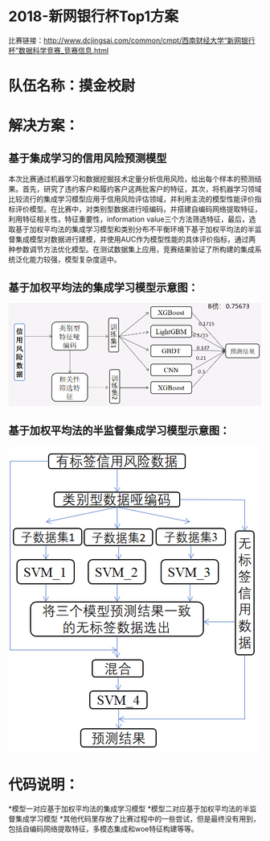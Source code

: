 # 2018-新网银行杯Top1方案  
比赛链接：http://www.dcjingsai.com/common/cmpt/西南财经大学“新网银行杯”数据科学竞赛_竞赛信息.html  
# 队伍名称：摸金校尉  
# 解决方案：
## 基于集成学习的信用风险预测模型
   本次比赛通过机器学习和数据挖掘技术定量分析信用风险，给出每个样本的预测结果。首先，研究了违约客户和履约客户这两批客户的特征，其次，将机器学习领域比较流行的集成学习模型应用于信用风险评估领域，并利用主流的模型性能评价指标评价模型。在比赛中，对类别型数据进行哑编码，并搭建自编码网络提取特征，利用特征相关性，特征重要性，information value三个方法筛选特征，最后，选取基于加权平均法的集成学习模型和类别分布不平衡环境下基于加权平均法的半监督集成模型对数据进行建模，并使用AUC作为模型性能的具体评价指标，通过两种参数调节方法优化模型。在测试数据集上应用，竞赛结果验证了所构建的集成系统泛化能力较强，模型复杂度适中。  
## 基于加权平均法的集成学习模型示意图：
![基于加权平均法的集成学习模型](https://github.com/CuiNing6/2018-xinwang/blob/master/img/method1.PNG)
## 基于加权平均法的半监督集成学习模型示意图：
![基于加权平均法的集成学习模型](https://github.com/CuiNing6/2018-xinwang/blob/master/img/method2.PNG)
# 代码说明：  
*模型一对应基于加权平均法的集成学习模型
*模型二对应基于加权平均法的半监督集成学习模型
*其他代码里存放了比赛过程中的一些尝试，但是最终没有用到，包括自编码网络提取特征，多模态集成和woe特征构建等等。
